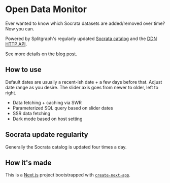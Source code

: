 # Open Data Monitor

Ever wanted to know which Socrata datasets are added/removed over time? Now you can.

Powered by Splitgraph's regularly updated [Socrata catalog](https://www.splitgraph.com/splitgraph/socrata) and the [DDN](https://www.splitgraph.com/docs/query/ddn) [HTTP API](https://www.splitgraph.com/docs/query/ddn-http).

See more details on the [blog post](https://www.splitgraph.com/blog/opendatamonitor).

## How to use

Default dates are usually a recent-ish date + a few days before that. Adjust date range as you desire.
The slider axis goes from newer to older, left to right.

- Data fetching + caching via SWR
- Parameterized SQL query based on slider dates
- SSR data fetching
- Dark mode based on host setting

## Socrata update regularity

Generally the Socrata catalog is updated four times a day.

## How it's made

This is a [Next.js](https://nextjs.org/) project bootstrapped with [`create-next-app`](https://github.com/vercel/next.js/tree/canary/packages/create-next-app).
